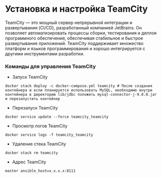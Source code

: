 # Установка и настройка TeamCity #

TeamCity — это мощный сервер непрерывной интеграции и развертывания (CI/CD), разработанный компанией JetBrains. Он позволяет автоматизировать процессы сборки, тестирования и деплоя программного обеспечения, обеспечивая стабильное и быстрое развертывание приложений. TeamCity поддерживает множество платформ и языков программирования и хорошо интегрируется с другими инструментами разработки.

### Команды для управления TeamCity ###

* Запуск TeamCity
```
docker stack deploy -c docker-compose.yml teamcity # После создания контейнера и если планируется использовать MySQL, необходимо внутри контейнера в директорию lib/jdbc положить mysql-connector-j-9.0.0.jar и перезапустить контейнер
```
* Перезапуск TeamCity
```
docker service update --force teamcity_teamcity

```
* Просмотр логов TeamCity
```
docker service logs -f teamcity_teamcity
```
* Удаление стека TeamCity
```
docker stack rm teamcity
```
* Адрес TeamCity
```
master ansible_host=x.x.x.x:8111
```
